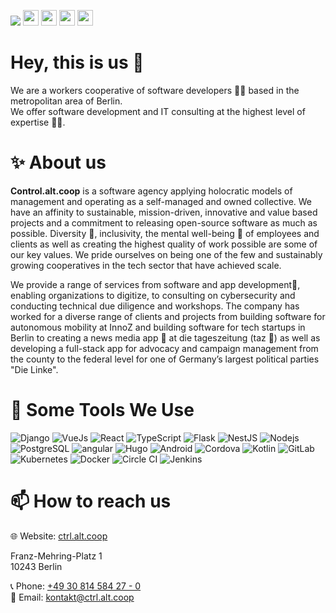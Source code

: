 <a href="https://ctrl.alt.coop"><img src="https://github.com/user-attachments/assets/e67fa8d7-a164-4fcc-b66c-2aecbfea2146"></a>
<a href="https://ctrl.alt.coop"><img src="https://img.shields.io/badge/website-%230A0A1A.svg?&style=for-the-badge&logo=world&logoColor=white&color=eb00ff" height=25></a>
<a href="mailto:kontakt@ctrl.alt.coop"><img src="https://img.shields.io/badge/@Email-%230A0A1A.svg?&style=for-the-badge&logo=world&logoColor=white&color=13ef13" height=25></a>
<a href="https://de.linkedin.com/company/control-alt-coop-eg-i-g?trk=public_profile_topcard-current-company"><img src="https://img.shields.io/badge/linkedin-%230077B5.svg?&style=for-the-badge&logo=linkedin&logoColor=white" height=25></a>
<a href="https://geno.social/@ctrlaltcoop"><img src="https://img.shields.io/badge/mastodon-%230077B5.svg?&style=for-the-badge&logo=mastodon&logoColor=white&color=595aff" height=25></a>

# Hey, this is us 👋

We are a workers cooperative of software developers 👩‍💻  based in the metropolitan area of Berlin.\
We offer software development and IT consulting at the highest level of expertise 🧙‍♂️.

# ✨ About us  

**Control.alt.coop** is a software agency applying holocratic models of management and operating as a self-managed and owned collective. We have an affinity to sustainable, mission-driven, innovative and value based projects and a commitment to releasing open-source software as much as possible. Diversity 🌈, inclusivity, the mental well-being 🧘 of employees and clients as well as creating the highest quality of work possible are some of our key values. We pride ourselves on being one of the few and sustainably growing cooperatives in the tech sector that have achieved scale.

We provide a range of services from software and app development📱, enabling organizations to digitize, to consulting on cybersecurity and conducting technical due diligence and workshops. The company has worked for a diverse range of clients and projects from building software for autonomous mobility at InnoZ and building software for tech startups in Berlin to creating a news media app 📰 at die tageszeitung (taz 🐾)  as well as developing a full-stack app for advocacy and campaign management from the county to the federal level for one of Germany’s largest political parties "Die Linke".

# 🔧 Some Tools We Use

<p>
  <img alt="Django" src="https://img.shields.io/badge/-django-43853d?style=flat-square&logo=Django&logoColor=white&color=44b78b" />
    <img alt="VueJs" src="https://img.shields.io/badge/-Vuejs-43853d?style=flat-square&logo=Vue.js&logoColor=white&color=42b883" />
 <img alt="React" src="https://img.shields.io/badge/-React-45b8d8?style=flat-square&logo=react&logoColor=white" />
    <img alt="TypeScript" src="https://img.shields.io/badge/-TypeScript-007ACC?style=flat-square&logo=typescript&logoColor=white" />
  <img alt="Flask" src="https://img.shields.io/badge/-Flask-43853d?style=flat-square&logo=flask&logoColor=black&color=f8f9fa" />
  <img alt="NestJS" src="https://img.shields.io/badge/-NestJs-43853d?style=flat-square&logo=nestjs&logoColor=white&color=ea2845" />
  <img alt="Nodejs" src="https://img.shields.io/badge/-Nodejs-43853d?style=flat-square&logo=Node.js&logoColor=white" />
   <img alt="PostgreSQL" src="https://img.shields.io/badge/-PostgreSQL-43853d?style=flat-square&logo=postgresql&logoColor=white&color=336791" />
    <img alt="angular" src="https://img.shields.io/badge/-Angular-DD0031?style=flat-square&logo=angular&logoColor=white" />
   <img alt="Hugo" src="https://img.shields.io/badge/-Hugo-DD0031?style=flat-square&logo=hugo&logoColor=white&color=c61475" />
   <img alt="Android" src="https://img.shields.io/badge/-Android-DD0031?style=flat-square&logo=android&logoColor=white&color=a4c639" />
   <img alt="Cordova" src="https://img.shields.io/badge/-Cordova-DD0031?style=flat-square&logo=apachecordova&logoColor=white&color=2E535C" />
     <img alt="Kotlin" src="https://img.shields.io/badge/-Kotlin-DD0031?style=flat-square&logo=kotlin&logoColor=white&color=C117E4" />
  <img alt="GitLab" src="https://img.shields.io/badge/-Gitlab-DD0031?style=flat-square&logo=gitlab&logoColor=white&color=180A03" />
   <img alt="Kubernetes" src="https://img.shields.io/badge/-Kubernetes-DD0031?style=flat-square&logo=kubernetes&logoColor=white&color=2755B6" />
  <img alt="Docker" src="https://img.shields.io/badge/-Docker-46a2f1?style=flat-square&logo=docker&logoColor=white" />
    <img alt="Circle CI" src="https://img.shields.io/badge/-CircleCI-46a2f1?style=flat-square&logo=circleci&logoColor=white&color=black" />
   <img alt="Jenkins" src="https://img.shields.io/badge/-Jenkins-46a2f1?style=flat-square&logo=jenkins&logoColor=white&color=335061" />  
</p>

# 📫 How to reach us

🌐 Website: [ctrl.alt.coop](https://ctrl.alt.coop/)

Franz-Mehring-Platz 1\
10243 Berlin

📞 Phone: <a href="tel:+4930814584270"> +49 30 814 584 27 - 0</a>\
📧 Email: kontakt@ctrl.alt.coop
